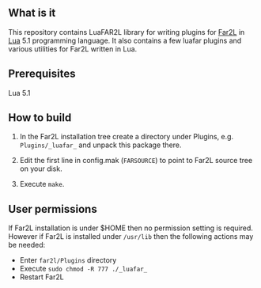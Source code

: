 ## What is it

This repository contains LuaFAR2L library for writing plugins
for [Far2L](https://github.com/elfmz/far2l)
in [Lua](https://www.lua.org/) 5.1 programming language.
It also contains a few luafar plugins and various utilities
for Far2L written in Lua.

## Prerequisites

Lua 5.1

## How to build

1. In the Far2L installation tree create a directory under Plugins,
   e.g. `Plugins/_luafar_` and unpack this package there.

2. Edit the first line in config.mak (`FARSOURCE`)
   to point to Far2L source tree on your disk.

3. Execute `make`.

## User permissions

If Far2L installation is under $HOME then no permission setting is required.
However if Far2L is installed under `/usr/lib` then the following actions
may be needed:

- Enter `far2l/Plugins` directory
- Execute `sudo chmod -R 777 ./_luafar_`
- Restart Far2L
